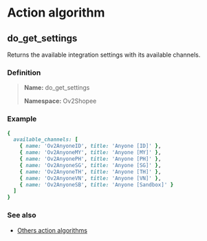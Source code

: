 # Action algorithm

## do_get_settings

Returns the available integration settings with its available channels.
    
### Definition

> **Name:** do_get_settings
> 
> **Namespace:** Ov2Shopee

### Example
```ruby
{
  available_channels: [
    { name: 'Ov2AnyoneID', title: 'Anyone [ID]' },
    { name: 'Ov2AnyoneMY', title: 'Anyone [MY]' },
    { name: 'Ov2AnyonePH', title: 'Anyone [PH]' },
    { name: 'Ov2AnyoneSG', title: 'Anyone [SG]' },
    { name: 'Ov2AnyoneTH', title: 'Anyone [TH]' },
    { name: 'Ov2AnyoneVN', title: 'Anyone [VN]' },
    { name: 'Ov2AnyoneSB', title: 'Anyone [Sandbox]' }
  ]
}
```

### See also
* [Others action algorithms](overview?id=do_get_settings)